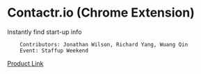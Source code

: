 Contactr.io (Chrome Extension)
========

Instantly find start-up info

        Contributors: Jonathan Wilson, Richard Yang, Wuang Qin
        Event: Staffup Weekend

[Product Link](https://chrome.google.com/webstore/detail/contactrio/pdkefigddkmoofmamidhhecilmhmgpjg?hl=en-US)

